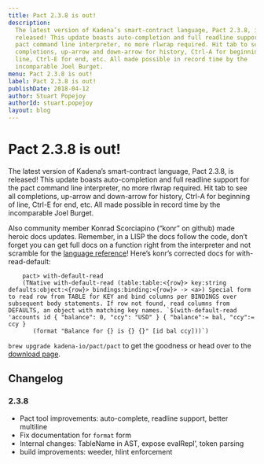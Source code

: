 ```yaml
---
title: Pact 2.3.8 is out!
description:
  The latest version of Kadena’s smart-contract language, Pact 2.3.8, is
  released! This update boasts auto-completion and full readline support for the
  pact command line interpreter, no more rlwrap required. Hit tab to see all
  completions, up-arrow and down-arrow for history, Ctrl-A for beginning of
  line, Ctrl-E for end, etc. All made possible in record time by the
  incomparable Joel Burget.
menu: Pact 2.3.8 is out!
label: Pact 2.3.8 is out!
publishDate: 2018-04-12
author: Stuart Popejoy
authorId: stuart.popejoy
layout: blog
---
```


# Pact 2.3.8 is out!

The latest version of Kadena’s smart-contract language, Pact 2.3.8, is released!
This update boasts auto-completion and full readline support for the pact
command line interpreter, no more rlwrap required. Hit tab to see all
completions, up-arrow and down-arrow for history, Ctrl-A for beginning of line,
Ctrl-E for end, etc. All made possible in record time by the incomparable Joel
Burget.

Also community member Konrad Scorciapino (“konr” on github) made heroic docs
updates. Remember, in a LISP the docs follow the code, don’t forget you can get
full docs on a function right from the interpreter and not scramble for the
[language reference](/docs/pact/reference)! Here’s konr’s corrected docs for
with-read-default:

```pact
    pact> with-default-read
    (TNative with-default-read (table:table:<{row}> key:string defaults:object:<{row}> bindings:binding:<{row}> -> <a>) Special form to read row from TABLE for KEY and bind columns per BINDINGS over subsequent body statements. If row not found, read columns from DEFAULTS, an object with matching key names. `$(with-default-read 'accounts id { "balance": 0, "ccy": "USD" } { "balance":= bal, "ccy":= ccy }
       (format "Balance for {} is {} {}" [id bal ccy]))`)
```

`brew upgrade kadena-io/pact/pact` to get the goodness or head over to the
[download page](/docs/pact).

## Changelog

### 2.3.8

- Pact tool improvements: auto-complete, readline support, better multiline
- Fix documentation for `format` form
- Internal changes: TableName in AST, expose evalRepl’, token parsing
- build improvements: weeder, hlint enforcement
